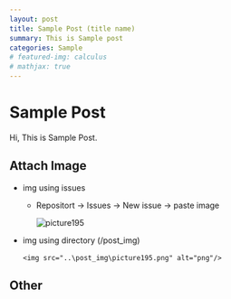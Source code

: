 ```yaml
---
layout: post
title: Sample Post (title name)
summary: This is Sample post
categories: Sample
# featured-img: calculus
# mathjax: true
---
```




# Sample Post

Hi, This is Sample Post.



## Attach Image

- img using issues

    - Repositort -> Issues -> New issue -> paste image

        ![picture195](https://user-images.githubusercontent.com/35000355/69053245-5484c100-0a4c-11ea-90f4-e787321d3b15.png) 

- img using directory (/post_img)

      <img src="..\post_img\picture195.png" alt="png"/>




## Other

